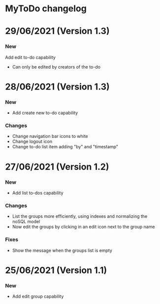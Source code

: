 # MyToDo changelog

# 29/06/2021 (Version 1.3)
### New
Add edit to-do capability
- Can only be edited by creators of the to-do

# 28/06/2021 (Version 1.3)
### New
- Add create new to-do capability
### Changes
- Change navigation bar icons to white
- Change logout icon
- Change to-do list item adding "by" and "timestamp"

# 27/06/2021 (Version 1.2)
### New
- Add list to-dos capability
### Changes
- List the groups more efficiently, using indexes and normalizing the noSQL model
- Now edit the groups by clicking in an edit icon next to the group name
### Fixes
- Show the message when the groups list is empty

# 25/06/2021 (Version 1.1)
### New
- Add edit group capability
